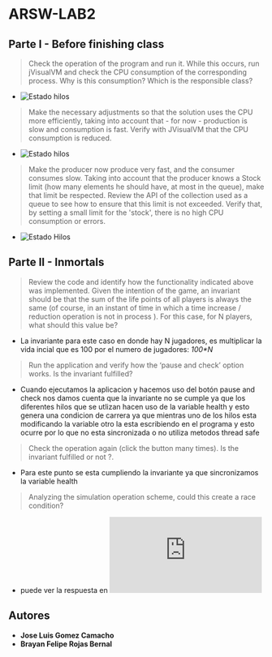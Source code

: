 # ARSW-LAB2

## Parte I - Before finishing class
> Check the operation of the program and run it. While this occurs, run jVisualVM and check the CPU consumption of the corresponding process. Why is this consumption? Which is the responsible class? 
- ![Estado hilos](https://i.ibb.co/d7F7HZ7/Estado-Hilos.png)
> Make the necessary adjustments so that the solution uses the CPU more efficiently, taking into account that - for now - production is slow and consumption is fast. Verify with JVisualVM that the CPU consumption is reduced. 
- ![Estado hilos](https://i.ibb.co/d7F7HZ7/Estado-Hilos.png)
> Make the producer now produce very fast, and the consumer consumes slow. Taking into account that the producer knows a Stock limit (how many elements he should have, at most in the queue), make that limit be respected. Review the API of the collection used as a queue to see how to ensure that this limit is not exceeded. Verify that, by setting a small limit for the 'stock', there is no high CPU consumption or errors.
- ![Estado Hilos](https://i.ibb.co/tJ1W0KS/Imagen-Estado.png)

## Parte II - Inmortals
> Review the code and identify how the functionality indicated above was implemented. Given the intention of the game, an invariant should be that the sum of the life points of all players is always the same (of course, in an instant of time in which a time increase / reduction operation is not in process ). For this case, for N players, what should this value be?
- La invariante para este caso en donde hay N jugadores, es multiplicar la vida incial que es 100 por el numero de jugadores: _100*N_ 

> Run the application and verify how the ‘pause and check’ option works. Is the invariant fulfilled?
- Cuando ejecutamos la aplicacion y hacemos uso del botón pause and check nos damos cuenta que la invariante no se cumple ya que los diferentes hilos que se utlizan hacen uso de la variable health y esto genera una condicion de carrera ya que mientras uno de los hilos esta modificando la variable otro la esta escribiendo en el programa y esto ocurre por lo que no esta sincronizada o no utiliza metodos thread safe

> Check the operation again (click the button many times). Is the invariant fulfilled or not ?.
- Para este punto se esta cumpliendo la invariante ya que sincronizamos la variable health
> Analyzing the simulation operation scheme, could this create a race condition?
- puede ver la respuesta en ![Answere](https://github.com/FelipeRojas15/ARSW-LAB2/edit/master/ANSWERS.txt)
## Autores
- **Jose Luis Gomez Camacho**
- **Brayan Felipe Rojas Bernal**
